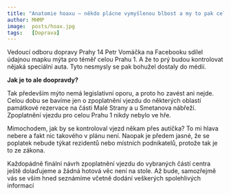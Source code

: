 ```yaml
---
title: "Anatomie hoaxu – někdo plácne vymyšlenou blbost a my to pak celý den uvádíme na pravou míru"
author: MHMP
image:  posts/hoax.jpg
tags:   [Doprava]
---
```


Vedoucí odboru dopravy Prahy 14 Petr Vomáčka na Facebooku sdílel údajnou mapku mýta pro téměř celou Prahu 1. A že to prý budou kontrolovat nějaká speciální auta. Tyto nesmysly se pak bohužel dostaly do médií.

**Jak je to ale doopravdy?**

Tak především mýto nemá legislativní oporu, a proto ho zavést ani nejde. Celou dobu se bavíme jen o zpoplatnění vjezdu do některých oblastí památkové rezervace na části Malé Strany a u Smetanova nábřeží. Zpoplatnění vjezdu pro celou Prahu 1 nikdy nebylo ve hře. 

Mimochodem, jak by se kontroloval vjezd někam přes autíčka? To mi hlava nebere a fakt nic takového v plánu není. Naopak je předem jasné, že se poplatek nebude týkat rezidentů nebo místních podnikatelů, protože tak je to ze zákona.

Každopádně finální návrh zpoplatnění vjezdu do vybraných částí centra ještě dolaďujeme a žádná hotová věc není na stole. Až bude, samozřejmě vás se vším hned seznámíme včetně dodání veškerých spolehlivých informací
